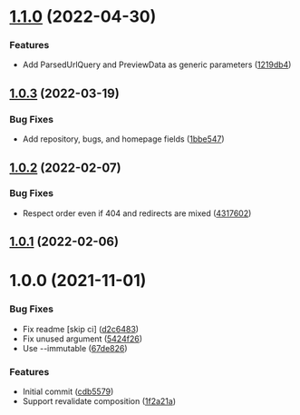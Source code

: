# [1.1.0](https://github.com/neet/next-composition/compare/v1.0.3...v1.1.0) (2022-04-30)


### Features

* Add ParsedUrlQuery and PreviewData as generic parameters ([1219db4](https://github.com/neet/next-composition/commit/1219db43f88272abe8b65b740aa54cd975b9f941))

## [1.0.3](https://github.com/neet/next-composition/compare/v1.0.2...v1.0.3) (2022-03-19)


### Bug Fixes

* Add repository, bugs, and homepage fields ([1bbe547](https://github.com/neet/next-composition/commit/1bbe547cbf93186bc92bdc8ef41993c6bea070a9))

## [1.0.2](https://github.com/neet/next-composition/compare/v1.0.1...v1.0.2) (2022-02-07)


### Bug Fixes

* Respect order even if 404 and redirects are mixed ([4317602](https://github.com/neet/next-composition/commit/431760232d26c3c7ed5177d8aa9ac191fb901ab8))

## [1.0.1](https://github.com/neet/next-composition/compare/v1.0.0...v1.0.1) (2022-02-06)

# 1.0.0 (2021-11-01)


### Bug Fixes

* Fix readme [skip ci] ([d2c6483](https://github.com/neet/next-composition/commit/d2c648390dfd41414265918aad59d656789ba916))
* Fix unused argument ([5424f26](https://github.com/neet/next-composition/commit/5424f26ac657cf931e7f42cce9bb8d5deb46b056))
* Use --immutable ([67de826](https://github.com/neet/next-composition/commit/67de826192829c2b0d903a42b5e5d20a797125a6))


### Features

* Initial commit ([cdb5579](https://github.com/neet/next-composition/commit/cdb5579ba377fae8268edd0917f1c75ec54b174a))
* Support revalidate composition ([1f2a21a](https://github.com/neet/next-composition/commit/1f2a21ae5118a4d4db72bc80f4bce626135296d5))

